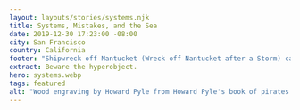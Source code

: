 ```yaml
---
layout: layouts/stories/systems.njk
title: Systems, Mistakes, and the Sea
date: 2019-12-30 17:23:00 -08:00
city: San Francisco
country: California
footer: "Shipwreck off Nantucket (Wreck off Nantucket after a Storm) ca. 1860–61 William Bradford"
extract: Beware the hyperobject.
hero: systems.webp
tags: featured
alt: "Wood engraving by Howard Pyle from Howard Pyle's book of pirates. A blindfolded man with his arms restrained by ropes stands at the end of a plank extended over the side of a ship as the crew of pirates watches from the deck, gathered behind their leader who holds a pistol and wears a tricorn."
---
```

